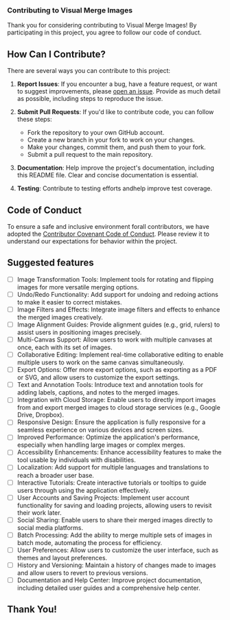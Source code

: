 ### Contributing to Visual Merge Images

Thank you for considering contributing to Visual Merge Images! By participating in this project, you agree to follow our code of conduct.

## How Can I Contribute?

There are several ways you can contribute to this project:

1. **Report Issues**: If you encounter a bug, have a feature request, or want to suggest improvements, please [open an issue](https://github.com/lcrojano/visual-merge-images/issues). Provide as much detail as possible, including steps to reproduce the issue.
2. **Submit Pull Requests**: If you'd like to contribute code, you can follow these steps:

   - Fork the repository to your own GitHub account.
   - Create a new branch in your fork to work on your changes.
   - Make your changes, commit them, and push them to your fork.
   - Submit a pull request to the main repository.
3. **Documentation**: Help improve the project's documentation, including this README file. Clear and concise documentation is essential.
4. **Testing**: Contribute to testing efforts andhelp improve test coverage.

## Code of Conduct

To ensure a safe and inclusive environment forall contributors, we have adopted the [Contributor Covenant Code of Conduct](CODE_OF_CONDUCT.md). Please review it to understand our expectations for behavior within the project.


## Suggested features


- [ ] Image Transformation Tools: Implement tools for rotating and flipping images for more versatile merging options.
- [ ] Undo/Redo Functionality: Add support for undoing and redoing actions to make it easier to correct mistakes.
- [ ] Image Filters and Effects: Integrate image filters and effects to enhance the merged images creatively.
- [ ] Image Alignment Guides: Provide alignment guides (e.g., grid, rulers) to assist users in positioning images precisely.
- [ ] Multi-Canvas Support: Allow users to work with multiple canvases at once, each with its set of images.
- [ ] Collaborative Editing: Implement real-time collaborative editing to enable multiple users to work on the same canvas simultaneously.
- [ ] Export Options: Offer more export options, such as exporting as a PDF or SVG, and allow users to customize the export settings.
- [ ] Text and Annotation Tools: Introduce text and annotation tools for adding labels, captions, and notes to the merged images.
- [ ] Integration with Cloud Storage: Enable users to directly import images from and export merged images to cloud storage services (e.g., Google Drive, Dropbox).
- [ ] Responsive Design: Ensure the application is fully responsive for a seamless experience on various devices and screen sizes.
- [ ] Improved Performance: Optimize the application's performance, especially when handling large images or complex merges.
- [ ] Accessibility Enhancements: Enhance accessibility features to make the tool usable by individuals with disabilities.
- [ ] Localization: Add support for multiple languages and translations to reach a broader user base.
- [ ] Interactive Tutorials: Create interactive tutorials or tooltips to guide users through using the application effectively.
- [ ] User Accounts and Saving Projects: Implement user account functionality for saving and loading projects, allowing users to revisit their work later.
- [ ] Social Sharing: Enable users to share their merged images directly to social media platforms.
- [ ] Batch Processing: Add the ability to merge multiple sets of images in batch mode, automating the process for efficiency.
- [ ] User Preferences: Allow users to customize the user interface, such as themes and layout preferences.
- [ ] History and Versioning: Maintain a history of changes made to images and allow users to revert to previous versions.
- [ ] Documentation and Help Center: Improve project documentation, including detailed user guides and a comprehensive help center.

## Thank You!
